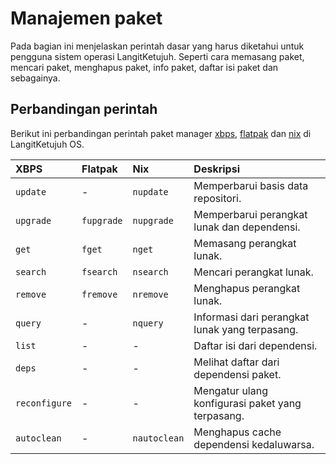# Manajemen paket

Pada bagian ini menjelaskan perintah dasar yang harus diketahui untuk pengguna sistem operasi LangitKetujuh. Seperti cara memasang paket, mencari paket, menghapus paket, info paket, daftar isi paket dan sebagainya.

## Perbandingan perintah

Berikut ini perbandingan perintah paket manager [xbps](xbps.md), [flatpak](flatpak.md) dan [nix](nix.md) di LangitKetujuh OS.

| XBPS          | Flatpak    | Nix           | Deskripsi                                         |
| :------------ | :--------- | :------------ | :------------------------------------------------ |
| `update`      | -          | `nupdate`     | Memperbarui basis data repositori.                |
| `upgrade`     | `fupgrade` | `nupgrade`    | Memperbarui perangkat lunak dan dependensi.       |
| `get`         | `fget`     | `nget`        | Memasang perangkat lunak.                         |
| `search`      | `fsearch`  | `nsearch`     | Mencari perangkat lunak.                          |
| `remove`      | `fremove`  | `nremove`     | Menghapus perangkat lunak.                        |
| `query`       | -          | `nquery`      | Informasi dari perangkat lunak yang terpasang.    |
| `list`        | -          | -             | Daftar isi dari dependensi.                       |
| `deps`        | -          | -             | Melihat daftar dari dependensi paket.             |
| `reconfigure` | -          | -             | Mengatur ulang konfigurasi paket yang terpasang.  |
| `autoclean`   | -          | `nautoclean`  | Menghapus cache dependensi kedaluwarsa.           |
